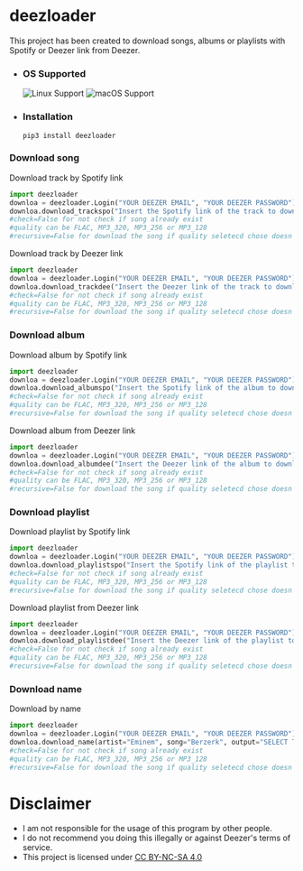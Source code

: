 # deezloader
This project has been created to download songs, albums or playlists with Spotify or Deezer link from Deezer.
* ### OS Supported ###
    ![Linux Support](https://img.shields.io/badge/Linux-Support-brightgreen.svg)
    ![macOS Support](https://img.shields.io/badge/macOS-Support-brightgreen.svg)
* ### Installation ###
      pip3 install deezloader
### Download song
Download track by Spotify link
```python
import deezloader
downloa = deezloader.Login("YOUR DEEZER EMAIL", "YOUR DEEZER PASSWORD")
downloa.download_trackspo("Insert the Spotify link of the track to download", output="SELECT THE PATH WHERE SAVE YOUR SONGS", check=True, quality="MP3_128", recursive=True)
#check=False for not check if song already exist
#quality can be FLAC, MP3_320, MP3_256 or MP3_128
#recursive=False for download the song if quality seletecd chose doesn't exist
```
Download track by Deezer link
```python
import deezloader
downloa = deezloader.Login("YOUR DEEZER EMAIL", "YOUR DEEZER PASSWORD")
downloa.download_trackdee("Insert the Deezer link of the track to download", output="SELECT THE PATH WHERE SAVE YOUR SONGS", check=True, quality="MP3_128", recursive=True)
#check=False for not check if song already exist
#quality can be FLAC, MP3_320, MP3_256 or MP3_128
#recursive=False for download the song if quality seletecd chose doesn't exist
```
### Download album
Download album by Spotify link
```python
import deezloader
downloa = deezloader.Login("YOUR DEEZER EMAIL", "YOUR DEEZER PASSWORD")
downloa.download_albumspo("Insert the Spotify link of the album to download", output="SELECT THE PATH WHERE SAVE YOUR SONGS", check=True, quality="MP3_128", recursive=True)
#check=False for not check if song already exist
#quality can be FLAC, MP3_320, MP3_256 or MP3_128
#recursive=False for download the song if quality seletecd chose doesn't exist
```
Download album from Deezer link
```python
import deezloader
downloa = deezloader.Login("YOUR DEEZER EMAIL", "YOUR DEEZER PASSWORD")
downloa.download_albumdee("Insert the Deezer link of the album to download", output="SELECT THE PATH WHERE SAVE YOUR SONGS", check=True, quality="MP3_128", recursive=True)
#check=False for not check if song already exist
#quality can be FLAC, MP3_320, MP3_256 or MP3_128
#recursive=False for download the song if quality seletecd chose doesn't exist
```
### Download playlist
Download playlist by Spotify link
```python
import deezloader
downloa = deezloader.Login("YOUR DEEZER EMAIL", "YOUR DEEZER PASSWORD")
downloa.download_playlistspo("Insert the Spotify link of the playlist to download", output="SELECT THE PATH WHERE SAVE YOUR SONGS", check=True, quality="MP3_128", recursive=True)
#check=False for not check if song already exist
#quality can be FLAC, MP3_320, MP3_256 or MP3_128
#recursive=False for download the song if quality seletecd chose doesn't exist
```
Download playlist from Deezer link
```python
import deezloader
downloa = deezloader.Login("YOUR DEEZER EMAIL", "YOUR DEEZER PASSWORD")
downloa.download_playlistdee("Insert the Deezer link of the playlist to download", output="SELECT THE PATH WHERE SAVE YOUR SONGS", check=True, quality="MP3_128", recursive=True)
#check=False for not check if song already exist
#quality can be FLAC, MP3_320, MP3_256 or MP3_128
#recursive=False for download the song if quality seletecd chose doesn't exist
```
### Download name
Download by name
```python
import deezloader
downloa = deezloader.Login("YOUR DEEZER EMAIL", "YOUR DEEZER PASSWORD")
downloa.download_name(artist="Eminem", song="Berzerk", output="SELECT THE PATH WHERE SAVE YOUR SONGS", check=True, quality="MP3_128", recursive=True)
#check=False for not check if song already exist
#quality can be FLAC, MP3_320, MP3_256 or MP3_128
#recursive=False for download the song if quality seletecd chose doesn't exist
```
# Disclaimer
- I am not responsible for the usage of this program by other people.
- I do not recommend you doing this illegally or against Deezer's terms of service.
- This project is licensed under [CC BY-NC-SA 4.0](https://creativecommons.org/licenses/by-nc-sa/4.0/)
